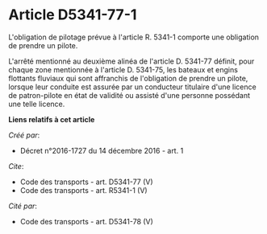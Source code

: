 # Article D5341-77-1

L'obligation de pilotage prévue à l'article R. 5341-1 comporte une obligation de prendre un pilote. 

L'arrêté mentionné au deuxième alinéa de l'article D. 5341-77 définit, pour chaque zone mentionnée à l'article D. 5341-75,
les bateaux et engins flottants fluviaux qui sont affranchis de l'obligation de prendre un pilote, lorsque leur conduite est
assurée par un conducteur titulaire d'une licence de patron-pilote en état de validité ou assisté d'une personne possédant
une telle licence.

**Liens relatifs à cet article**

_Créé par_:

  - Décret n°2016-1727 du 14 décembre 2016 - art. 1

_Cite_:

  - Code des transports - art. D5341-77 (V)
  - Code des transports - art. R5341-1 (V)

_Cité par_:

  - Code des transports - art. D5341-78 (V)
